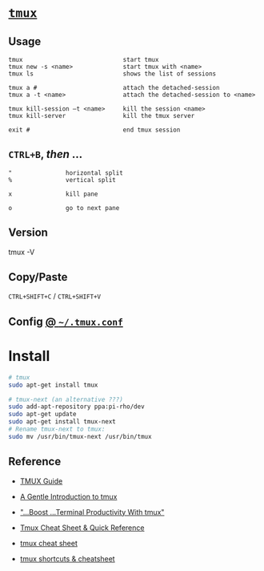# [`tmux`](https://tmuxguide.readthedocs.io/en/latest/tmux/tmux.html "tmuxguide.readthedocs.io")

## Usage

    tmux                            start tmux
    tmux new -s <name> 	            start tmux with <name>
    tmux ls                         shows the list of sessions 

    tmux a #                        attach the detached-session
    tmux a -t <name>                attach the detached-session to <name>

    tmux kill-session –t <name>     kill the session <name>
    tmux kill-server                kill the tmux server

    exit #                          end tmux session  


## `CTRL+B`, ___then___ &hellip;

    "               horizontal split
    %               vertical split

    x               kill pane

    o               go to next pane


## Version 

tmux -V

## Copy/Paste 
`CTRL+SHIFT+C` / `CTRL+SHIFT+V`

## Config [@ `~/.tmux.conf`](file:///c:/HOME/.tmux.conf)  

# Install 

```bash
# tmux
sudo apt-get install tmux

# tmux-next (an alternative ???)
sudo add-apt-repository ppa:pi-rho/dev
sudo apt-get update
sudo apt-get install tmux-next
# Rename tmux-next to tmux:
sudo mv /usr/bin/tmux-next /usr/bin/tmux
```

## Reference 

- [TMUX Guide](https://tmuxguide.readthedocs.io/en/latest/tmux/tmux.html)

- [A Gentle Introduction to tmux](https://hackernoon.com/a-gentle-introduction-to-tmux-8d784c404340 "HackerNoon.com")

- ["...Boost ...Terminal Productivity With tmux"](https://nickjanetakis.com/blog/who-else-wants-to-boost-their-productivity-with-tmux "NickJanetakis.com")

- [Tmux Cheat Sheet &amp; Quick Reference](https://tmuxcheatsheet.com/ "TmuxCheatSheet.com")

- [tmux cheat sheet](https://gist.github.com/andreyvit/2921703  "GitHubGist")

- [tmux shortcuts &amp; cheatsheet](https://gist.github.com/MohamedAlaa/2961058 "GitHubGist") 